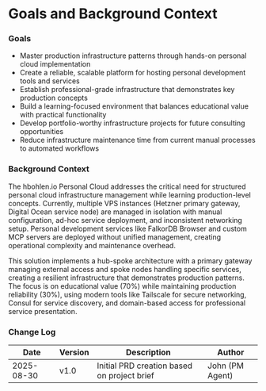 # Goals and Background Context

### Goals
- Master production infrastructure patterns through hands-on personal cloud implementation
- Create a reliable, scalable platform for hosting personal development tools and services
- Establish professional-grade infrastructure that demonstrates key production concepts
- Build a learning-focused environment that balances educational value with practical functionality
- Develop portfolio-worthy infrastructure projects for future consulting opportunities
- Reduce infrastructure maintenance time from current manual processes to automated workflows

### Background Context
The hbohlen.io Personal Cloud addresses the critical need for structured personal cloud infrastructure management while learning production-level concepts. Currently, multiple VPS instances (Hetzner primary gateway, Digital Ocean service node) are managed in isolation with manual configuration, ad-hoc service deployment, and inconsistent networking setup. Personal development services like FalkorDB Browser and custom MCP servers are deployed without unified management, creating operational complexity and maintenance overhead.

This solution implements a hub-spoke architecture with a primary gateway managing external access and spoke nodes handling specific services, creating a resilient infrastructure that demonstrates production patterns. The focus is on educational value (70%) while maintaining production reliability (30%), using modern tools like Tailscale for secure networking, Consul for service discovery, and domain-based access for professional service presentation.

### Change Log

| Date | Version | Description | Author |
|------|---------|-------------|---------|
| 2025-08-30 | v1.0 | Initial PRD creation based on project brief | John (PM Agent) |